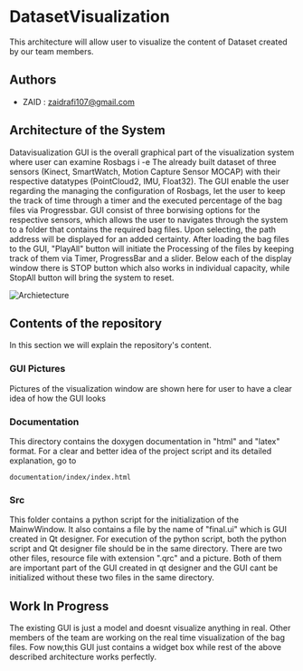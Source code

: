 # DatasetVisualization
This architecture will allow user to visualize the content of Dataset created by our team members.

## Authors
* ZAID : zaidrafi107@gmail.com

## Architecture of the System
Datavisualization GUI is the overall graphical part of the visualization system where user can examine Rosbags i -e The already built dataset of three sensors (Kinect, SmartWatch,  Motion Capture Sensor MOCAP) with their respective datatypes (PointCloud2, IMU, Float32). The GUI enable the user regarding the managing the configuration of Rosbags, let the user to keep the track of time through a timer and the executed percentage of the bag files via Progressbar. GUI consist of three borwising options for the respective sensors, which allows the user to navigates through the system to a folder that contains the required bag files. Upon selecting, the path address will be displayed for an added certainty. After loading the bag files to the GUI, "PlayAll" button will initiate the Processing of the files by keeping track of them via Timer, ProgressBar and a slider. Below each of the display window there is STOP button which also works in individual capacity, while StopAll button will bring the system to reset. 
 
![Archietecture](https://user-images.githubusercontent.com/63880770/96398805-07195280-11cd-11eb-98fe-a4c83a922050.png)



## Contents of the repository
In this section we will explain the repository's content.

### GUI Pictures
Pictures of the visualization window are shown here for user to have a clear idea of how the GUI looks

### Documentation
This directory contains the doxygen documentation in "html" and "latex" format. For a clear and better idea of the project script and its detailed explanation, go to 

```
documentation/index/index.html

```

### Src
This folder contains a python script for the initialization of the MainwWindow. It also contains a file by the name of "final.ui" which is GUI created in Qt designer. For execution of the python script, both the python script and Qt designer file should be in the same directory. There are two other files, resource file with extension ".qrc" and a picture. Both of them are important part of the GUI created in qt designer and the GUI cant be initialized without these two files in the same directory.


## Work In Progress
The existing GUI is just a model and doesnt visualize anything in real. Other members of the team are working on the real time visualization of the bag files. Fow now,this GUI just contains a widget box while rest of the above described architecture works perfectly.

